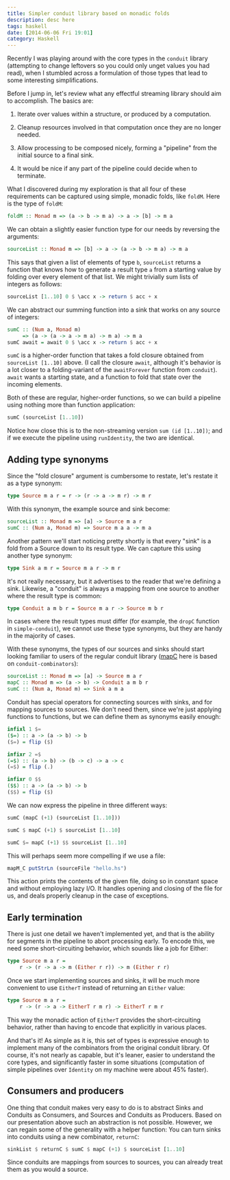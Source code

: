```yaml
---
title: Simpler conduit library based on monadic folds
description: desc here
tags: haskell
date: [2014-06-06 Fri 19:01]
category: Haskell
---
```


Recently I was playing around with the core types in the `conduit` library
(attempting to change leftovers so you could only unget values you had read),
when I stumbled across a formulation of those types that lead to some
interesting simplifications.

<!--more-->

Before I jump in, let's review what any effectful streaming library should aim
to accomplish.  The basics are:

  1. Iterate over values within a structure, or produced by a computation.

  2. Cleanup resources involved in that computation once they are no longer
     needed.

  3. Allow processing to be composed nicely, forming a "pipeline" from the
     initial source to a final sink.

  4. It would be nice if any part of the pipeline could decide when to
     terminate.

What I discovered during my exploration is that all four of these requirements
can be captured using simple, monadic folds, like `foldM`. Here is the type of
`foldM`:

``` haskell
foldM :: Monad m => (a -> b -> m a) -> a -> [b] -> m a
```

We can obtain a slightly easier function type for our needs by reversing the
arguments:

``` haskell
sourceList :: Monad m => [b] -> a -> (a -> b -> m a) -> m a
```

This says that given a list of elements of type `b`, `sourceList` returns a
function that knows how to generate a result type `a` from a starting value by
folding over every element of that list.  We might trivially sum lists of
integers as follows:

``` haskell
sourceList [1..10] 0 $ \acc x -> return $ acc + x
```

We can abstract our summing function into a sink that works on any source of
integers:

``` haskell
sumC :: (Num a, Monad m)
     => (a -> (a -> a -> m a) -> m a) -> m a
sumC await = await 0 $ \acc x -> return $ acc + x
```

`sumC` is a higher-order function that takes a fold closure obtained from
`sourceList [1..10]` above.  (I call the closure `await`, although it's
behavior is a lot closer to a folding-variant of the `awaitForever` function
from `conduit`).  `await` wants a starting state, and a function to fold
that state over the incoming elements.

Both of these are regular, higher-order functions, so we can build a pipeline
using nothing more than function application:

``` haskell
sumC (sourceList [1..10])
```

Notice how close this is to the non-streaming version `sum (id [1..10])`; and
if we execute the pipeline using `runIdentity`, the two are identical.

## Adding type synonyms

Since the "fold closure" argument is cumbersome to restate, let's restate it
as a type synonym:

``` haskell
type Source m a r = r -> (r -> a -> m r) -> m r
```

With this synonym, the example source and sink become:

``` haskell
sourceList :: Monad m => [a] -> Source m a r
sumC :: (Num a, Monad m) => Source m a a -> m a
```

Another pattern we'll start noticing pretty shortly is that every "sink" is a
fold from a Source down to its result type.  We can capture this using another
type synonym:

``` haskell
type Sink a m r = Source m a r -> m r
```

It's not really necessary, but it advertises to the reader that we're defining
a sink.  Likewise, a "conduit" is always a mapping from one source to another
where the result type is common:

``` haskell
type Conduit a m b r = Source m a r -> Source m b r
```

In cases where the result types must differ (for example, the `dropC` function
in `simple-conduit`), we cannot use these type synonyms, but they are handy in
the majority of cases.

With these synonyms, the types of our sources and sinks should start looking
familiar to users of the regular conduit library
([mapC](http://hackage.haskell.org/package/conduit-combinators-0.2.5.2/docs/Conduit.html#v:mapC)
here is based on `conduit-combinators`):

``` haskell
sourceList :: Monad m => [a] -> Source m a r
mapC :: Monad m => (a -> b) -> Conduit a m b r
sumC :: (Num a, Monad m) => Sink a m a
```

Conduit has special operators for connecting sources with sinks, and for
mapping sources to sources.  We don't need them, since we're just applying
functions to functions, but we can define them as synonyms easily enough:

``` haskell
infixl 1 $=
($=) :: a -> (a -> b) -> b
($=) = flip ($)

infixr 2 =$
(=$) :: (a -> b) -> (b -> c) -> a -> c
(=$) = flip (.)

infixr 0 $$
($$) :: a -> (a -> b) -> b
($$) = flip ($)
```

We can now express the pipeline in three different ways:

``` haskell
sumC (mapC (+1) (sourceList [1..10]))

sumC $ mapC (+1) $ sourceList [1..10]

sumC $= mapC (+1) $$ sourceList [1..10]
```

This will perhaps seem more compelling if we use a file:

``` haskell
mapM_C putStrLn (sourceFile "hello.hs")
```

This action prints the contents of the given file, doing so in constant space
and without employing lazy I/O.  It handles opening and closing of the file
for us, and deals properly cleanup in the case of exceptions.

## Early termination

There is just one detail we haven't implemented yet, and that is the ability
for segments in the pipeline to abort processing early.  To encode this, we
need some short-circuiting behavior, which sounds like a job for Either:

``` haskell
type Source m a r =
    r -> (r -> a -> m (Either r r)) -> m (Either r r)
```

Once we start implementing sources and sinks, it will be much more convenient
to use `EitherT` instead of returning an `Either` value:

``` haskell
type Source m a r =
    r -> (r -> a -> EitherT r m r) -> EitherT r m r
```

This way the monadic action of `EitherT` provides the short-circuiting
behavior, rather than having to encode that explicitly in various places.

And that's it!  As simple as it is, this set of types is expressive enough to
implement many of the combinators from the original conduit library.  Of
course, it's not nearly as capable, but it's leaner, easier to understand the
core types, and significantly faster in some situations (computation of simple
pipelines over `Identity` on my machine were about 45% faster).

## Consumers and producers

One thing that conduit makes very easy to do is to abstract Sinks and Conduits
as Consumers, and Sources and Conduits as Producers.  Based on our
presentation above such an abstraction is not possible.  However, we can
regain some of the generality with a helper function: You can turn sinks into
conduits using a new combinator, `returnC`:

``` haskell
sinkList $ returnC $ sumC $ mapC (+1) $ sourceList [1..10]
```

Since conduits are mappings from sources to sources, you can already treat
them as you would a source.
